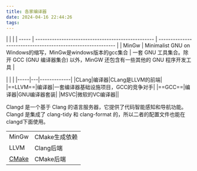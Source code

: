 ```yaml
---
title: 各家编译器
date: 2024-04-16 22:44:26
tags: 
---
```


|     |     |
| ----- | -------------------------------------------------- | ------------------------------------------------------------ |
| MinGw | Minimalist GNU on Windows的缩写，MinGw是windows版本的gcc集合 | 一套 GNU 工具集合。除开 GCC (GNU 编译器集合) 以外，MinGW 还包含有一些其他的 GNU 程序开发工具 |

|   |    |
|-----|---|-------------|
|CLang|编译器|CLang是LLVM的前端|
|==LLVM==|编译器|一套编译器基础设施项目，GCC的竞争对手|
|==GCC==|编译器|GNU编译器套装|
|MSVC|微软的VC编译器||

Clangd 是一个基于 Clang 的语言服务器，它提供了代码智能感知和导航功能。
Clangd 是集成了 clang-tidy 和 clang-format 的，所以二者的配置文件也能在clangd下面使用。

|                                |           |
| ------------------------------ | --------- |
| MinGw                          | CMake生成依赖 |
| LLVM                           | Clang后端   |
| [CMake](CMake.md) | CMake后端   |
